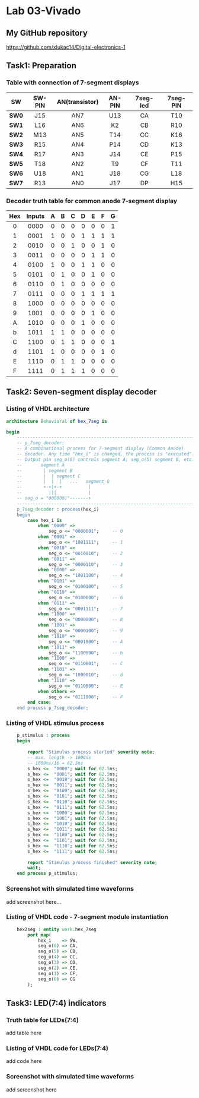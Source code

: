 # Lab 03-Vivado

## My GitHub repository

https://github.com/xlukac14/Digital-electronics-1

## Task1: Preparation

### Table with connection of 7-segment displays

| **SW** | **SW-PIN** | **AN(transistor)** | **AN-PIN** | **7seg-led** | **7seg-PIN** |
| :-: | :-: | :-: | :-: | :-: | :-: |
| **SW0** | J15 | AN7 | U13 | CA | T10 |
| **SW1** | L16 | AN6 | K2 | CB | R10 |
| **SW2** | M13 | AN5 | T14 | CC | K16 |
| **SW3** | R15 | AN4 | P14 | CD | K13 |
| **SW4** | R17 | AN3 | J14 | CE | P15 |
| **SW5** | T18 | AN2 | T9 | CF | T11 |
| **SW6** | U18 | AN1 | J18 | CG | L18 |
| **SW7** | R13 | AN0 | J17 | DP | H15 |

### Decoder truth table for common anode 7-segment display

| **Hex** | **Inputs** | **A** | **B** | **C** | **D** | **E** | **F** | **G** |
| :-: | :-: | :-: | :-: | :-: | :-: | :-: | :-: | :-: |
| 0 | 0000 | 0 | 0 | 0 | 0 | 0 | 0 | 1 |
| 1 | 0001 | 1 | 0 | 0 | 1 | 1 | 1 | 1 |
| 2 | 0010 | 0 | 0 | 1 | 0 | 0 | 1 | 0 |
| 3 | 0011 | 0 | 0 | 0 | 0 | 1 | 1 | 0 |
| 4 | 0100 | 1 | 0 | 0 | 1 | 1 | 0 | 0 |
| 5 | 0101 | 0 | 1 | 0 | 0 | 1 | 0 | 0 |
| 6 | 0110 | 0 | 1 | 0 | 0 | 0 | 0 | 0 |
| 7 | 0111 | 0 | 0 | 0 | 1 | 1 | 1 | 1 |
| 8 | 1000 | 0 | 0 | 0 | 0 | 0 | 0 | 0 |
| 9 | 1001 | 0 | 0 | 0 | 0 | 1 | 0 | 0 |
| A | 1010 | 0 | 0 | 0 | 1 | 0 | 0 | 0 |
| b | 1011 | 1 | 1 | 0 | 0 | 0 | 0 | 0 |
| C | 1100 | 0 | 1 | 1 | 0 | 0 | 0 | 1 |
| d | 1101 | 1 | 0 | 0 | 0 | 0 | 1 | 0 |
| E | 1110 | 0 | 1 | 1 | 0 | 0 | 0 | 0 |
| F | 1111 | 0 | 1 | 1 | 1 | 0 | 0 | 0 |

## Task2: Seven-segment display decoder

### Listing of VHDL architecture

```vhdl
architecture Behavioral of hex_7seg is

begin
    --------------------------------------------------------------------
    -- p_7seg_decoder:
    -- A combinational process for 7-segment display (Common Anode)
    -- decoder. Any time "hex_i" is changed, the process is "executed".
    -- Output pin seg_o(6) controls segment A, seg_o(5) segment B, etc.
    --       segment A
    --        | segment B
    --        |  | segment C
    --        |  |  |   ...   segment G
    --        +-+|+-+          |
    --          |||            |
    -- seg_o = "0000001"-------+
    --------------------------------------------------------------------
    p_7seg_decoder : process(hex_i)
    begin
        case hex_i is
            when "0000" =>
                seg_o <= "0000001";     -- 0
            when "0001" =>
                seg_o <= "1001111";     -- 1
            when "0010" =>
                seg_o <= "0010010";     -- 2
            when "0011" =>
                seg_o <= "0000110";     -- 3
            when "0100" =>
                seg_o <= "1001100";     -- 4
            when "0101" =>
                seg_o <= "0100100";     -- 5
            when "0110" =>
                seg_o <= "0100000";     -- 6
            when "0111" =>
                seg_o <= "0001111";     -- 7
            when "1000" =>
                seg_o <= "0000000";     -- 8
            when "1001" =>
                seg_o <= "0000100";     -- 9
            when "1010" =>
                seg_o <= "0001000";     -- A
            when "1011" =>
                seg_o <= "1100000";     -- b
            when "1100" =>
                seg_o <= "0110001";     -- C
            when "1101" =>
                seg_o <= "1000010";     -- d
            when "1110" =>
                seg_o <= "0110000";     -- E
            when others =>
                seg_o <= "0111000";     -- F
        end case;
    end process p_7seg_decoder;
```

### Listing of VHDL stimulus process

```vhdl
    p_stimulus : process
    begin
      
        report "Stimulus process started" severity note;
        -- max. length -> 1000ns
        -- 1000ns/16 = 62.5ns
        s_hex <=  "0000"; wait for 62.5ns;
        s_hex <=  "0001"; wait for 62.5ns;
        s_hex <=  "0010"; wait for 62.5ns;
        s_hex <=  "0011"; wait for 62.5ns;
        s_hex <=  "0100"; wait for 62.5ns;
        s_hex <=  "0101"; wait for 62.5ns;
        s_hex <=  "0110"; wait for 62.5ns;
        s_hex <=  "0111"; wait for 62.5ns;
        s_hex <=  "1000"; wait for 62.5ns;
        s_hex <=  "1001"; wait for 62.5ns;
        s_hex <=  "1010"; wait for 62.5ns;
        s_hex <=  "1011"; wait for 62.5ns;
        s_hex <=  "1100"; wait for 62.5ns;
        s_hex <=  "1101"; wait for 62.5ns;
        s_hex <=  "1110"; wait for 62.5ns;
        s_hex <=  "1111"; wait for 62.5ns;
        
        report "Stimulus process finished" severity note;
        wait;
    end process p_stimulus;
```

### Screenshot with simulated time waveforms

add screenshot here...

### Listing of VHDL code - 7-segment module instantiation

```vhdl
    hex2seg : entity work.hex_7seg
        port map(
            hex_i    => SW,
            seg_o(6) => CA,
            seg_o(5) => CB,
            seg_o(4) => CC,
            seg_o(3) => CD,
            seg_o(2) => CE,
            seg_o(1) => CF,
            seg_o(0) => CG
        );
```

## Task3: LED(7:4) indicators

### Truth table for LEDs(7:4)

add table here

### Listing of VHDL code for LEDs(7:4)

add code here

### Screenshot with simulated time waveforms

add screenshot here
